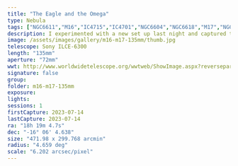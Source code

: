 ```yaml
---
title: "The Eagle and the Omega"
type: Nebula
tags: ["NGC6611","M16","IC4715","IC4701","NGC6604","NGC6618","M17","NGC6613","M18","IC1284","NGC6596","IC1283","NGC6561","Eagle Nebula","Small Sgr Star Cloud","M24","NGC6605","NGC6554","Checkmark Nebula","Lobster Nebula","Swan Nebula","omega Nebula","The star γ Sct"]
description: I experimented with a new set up last night and captured three targets. The second is the region including M16 (the Eagle Nebula), M17 (the Omega Nebula) and M24 (the small Sagittarius star cloud). The camera I used is a Sony Alpha 6300 mirrorless (unmodified) along with a Samyang 135mm manual focus f/2 lens. No telescope
image: /assets/images/gallery/m16-m17-135mm/thumb.jpg
telescope: Sony ILCE-6300
length: "135mm"
aperture: "72mm"
wwt: http://www.worldwidetelescope.org/wwtweb/ShowImage.aspx?reverseparity=False&scale=6.202096&name=m16-m17-135mm.jpg&imageurl=https://deepskyworkflows.com/assets/images/gallery/m16-m17-135mm/m16-m17-135mm.jpg&credits=Jeremy+Likness+at+DeepSkyWorkflows.com&creditsUrl=https://deepskyworkflows.com/&ra=275.657513&dec=-16.935224&x=2729.7&y=921.0&rotation=94.06&thumb=https://deepskyworkflows.com/assets/images/gallery/m16-m17-135mm/thumb.jpg
signature: false
group: 
folder: m16-m17-135mm
exposure: 
lights: 
sessions: 1
firstCapture: 2023-07-14
lastCapture: 2023-07-14
ra: "18h 19m 4.7s"
dec: "-16° 06' 4.638"
size: "471.98 x 299.768 arcmin"
radius: "4.659 deg"
scale: "6.202 arcsec/pixel"
---
```

